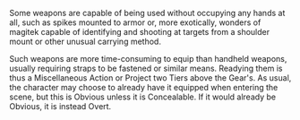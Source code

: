 Some weapons are capable of being used without occupying any hands at all, such as spikes mounted to armor or, more exotically, wonders of magitek capable of identifying and shooting at targets from a shoulder mount or other unusual carrying method.

Such weapons are more time-consuming to equip than handheld weapons, usually requiring straps to be fastened or similar means. Readying them is thus a Miscellaneous Action or Project two Tiers above the Gear's. As usual, the character may choose to already have it equipped when entering the scene, but this is Obvious unless it is Concealable. If it would already be Obvious, it is instead Overt.